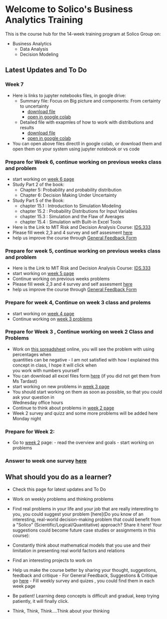# Welcome to Solico's Business Analytics Training

This is the course hub for the 14-week training program at Solico Group on:

- Business Analytics
    - Data Analysis
    - Decision Modeling

## Latest Updates and To Do
### Week 7
- Here is links to jupyter notebooks files, in google drive:
    - Summary file: Focus on Big picture and components: From certainty to uncertainty
        - [download file](https://drive.google.com/file/d/19GaobOdIgcWAnv4GVa2BCBj2dBt4rzoG/view?usp=sharing)
        - [open in google colab](https://colab.research.google.com/drive/19GaobOdIgcWAnv4GVa2BCBj2dBt4rzoG)
    - Detailed file with exapmles of how to work with distributions and results
        - [download file](https://drive.google.com/file/d/1o1xD9vfrrbqUsnXyGoXrfHXtIVOrg7La/view?usp=sharing)
        - [open in google colab](https://colab.research.google.com/drive/1o1xD9vfrrbqUsnXyGoXrfHXtIVOrg7La) 
- You can open above files directll in google colab, or download them and open them on your system  using jupyter notebook or vs code

### Prepare for Week 6, continue working on previous weeks class and problem 
- start working on [week 6 page](weeks/week06.md)
- Study Part 2 of the book:  
    - Chapter 5: Probability and probability distribution
    - Chapter 6: Decision Making Under Uncertainty
- Study Part 5 of the Book: 
    - chapter 15.1 : Introduction to Simulation Modeling
    - chapter 15.2 : Probability Distributions for Input Variables
    - chapter 15.3 : Simulation and the Flaw of Averages  
    - chapter 15.4 : Simulation with Built-in Excel Tools
- Here is the Link to MIT Risk and Decision Analysis Course: [IDS.333](https://ocw.mit.edu/courses/ids-333-risk-and-decision-analysis-fall-2021/)
- Please fill week 2,3 and 4 survey and self assesment [here](https://docs.google.com/forms/d/e/1FAIpQLSe9WE5eiurjQ0CjLRdQess9RfAAFhlcwdbocCzidLNJFjsIbg/viewform?usp=header)
- help us improve the course through [General Feedback Form](https://docs.google.com/forms/d/160aHntXFdHmqR7j1SEEXIGWIaUXRGPtdJCWmsBiLcUE/edit)
### Prepare for week 5, continue working on previous weeks class and problem
- Here is the Link to MIT Risk and Decision Analysis Course: [IDS.333](https://ocw.mit.edu/courses/ids-333-risk-and-decision-analysis-fall-2021/)
- start working on [week 5 page](weeks/week05.md) 
- Continue working on previous weeks problems
- Please fill week 2,3 and 4 survey and self assesment [here](https://docs.google.com/forms/d/e/1FAIpQLSe9WE5eiurjQ0CjLRdQess9RfAAFhlcwdbocCzidLNJFjsIbg/viewform?usp=header)
- help us improve the course through [General Feedback Form](https://docs.google.com/forms/d/160aHntXFdHmqR7j1SEEXIGWIaUXRGPtdJCWmsBiLcUE/edit)
### Prepare for week 4, Continue on week 3 class and prolems
- start working on [week 4 page](weeks/week04.md) 
- Continue working on [week 3 problems](weeks/week03.md) 
### Prepare for Week 3 , Continue working on week 2 Class and Problems
- Work on [this spreadsheet](https://docs.google.com/spreadsheets/d/1PHpVPqGiuEuHjzC6EJMEaztyuwrnXobEEHUBNRirstM/edit?usp=sharing) online, you will see the problem with using percentages when  
quantities can be negative
       - I am not satisfied with how I explained this concept in class, I hope it will click when  
       you work with  numbers yourself
- You can download all excel files form [here](https://drive.google.com/drive/folders/1RuTdPAAchJs_Ki-M3ssc4E8CTPgHc8xQ?usp=sharing) (if you did not get them from Ms Tardast)
- start working on new problems in [week 3 page](weeks/week03.md) 
- You should start working on them as soon as possible, so that you could ask your question in  
Wednesday office hours
- Continue to think about problems in [week 2 page](weeks/week02/#problems-to-think-about)
- Week 2 survey and quizz and some more problems will be added here Monday night
### Prepare for Week 2: 
- Go to [week 2](weeks/week02.md) page:
       - read the overview and goals
       - start working on problems

### Answer to week one survey [here](https://docs.google.com/forms/d/e/1FAIpQLScLntM5uW4noI-TEfzy3S2Q-mBXUwgUC7vyZ-BfoD6pxrf5hg/viewform?usp=dialog)
## What should you do as a learner?
- Check this page for latest updates and To Do

- Work on weekly problems and thinking problems
- Find real problems in your life and your job that are really interesting to you, you could suggest your problem [here](Do you know of an interesting, real-world decision-making problem that could benefit from a "Solico" (Scientific/Logical/Quantitative) approach? Share it here! Your suggestions could become future case studies or assignments in this course):
- Constantly think about mathematical models that you use and their limitation in presenting real world factors and relations
- Find an interesting projects to work on

- Help us make the course better by sharing your thought, suggestions, feedback and critique
       - For General Feedback, Suggestions & Critique go [here](https://docs.google.com/forms/d/e/1FAIpQLSc8HgdzPOfXLeA-DdmZKH_e_2bcZX5spWLgaPUicsoSgSpqxA/viewform?usp=header)
       - Fill weekly survey and quizes , you could find them in each week page

- Be patient! Learning deep concepts is difficult and gradual, keep trying patiently, it will finally click. 

- Think, Think, Think....Think about your thinking






